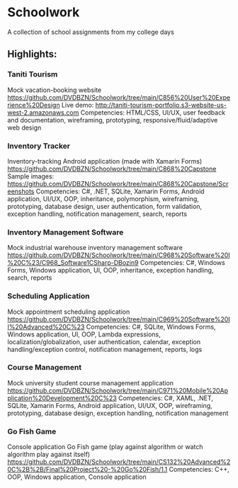# Schoolwork
A collection of school assignments from my college days

## Highlights: ##
### Taniti Tourism ###
Mock vacation-booking website
https://github.com/DVDBZN/Schoolwork/tree/main/C856%20User%20Experience%20Design
Live demo: http://taniti-tourism-portfolio.s3-website-us-west-2.amazonaws.com
Competencies: HTML/CSS, UI/UX, user feedback and documentation, wireframing, prototyping, responsive/fluid/adaptive web design

### Inventory Tracker ###
Inventory-tracking Android application (made with Xamarin Forms)
https://github.com/DVDBZN/Schoolwork/tree/main/C868%20Capstone
Sample images: https://github.com/DVDBZN/Schoolwork/tree/main/C868%20Capstone/Screenshots
Competencies: C#, .NET, SQLite, Xamarin Forms, Android application, UI/UX, OOP, inheritance, polymorphism, wireframing, prototyping, database design, user authentication, form validation, exception handling, notification management, search, reports

### Inventory Management Software ###
Mock industrial warehouse inventory management software
https://github.com/DVDBZN/Schoolwork/tree/main/C968%20Software%20I%20C%23/C968_Software1CSharp-DBozin9
Competencies: C#, Windows Forms, Windows application, UI, OOP, inheritance, exception handling, search, reports

### Scheduling Application ###
Mock appointment scheduling application
https://github.com/DVDBZN/Schoolwork/tree/main/C969%20Software%20II%20Advanced%20C%23
Competencies: C#, SQLite, Windows Forms, Windows application, UI, OOP, Lambda expressions, localization/globalization, user authentication, calendar, exception handling/exception control, notification management, reports, logs

### Course Management ###
Mock university student course management application
https://github.com/DVDBZN/Schoolwork/tree/main/C971%20Mobile%20Application%20Development%20C%23
Competencies: C#, XAML, .NET, SQLite, Xamarin Forms, Android application, UI/UX, OOP, wireframing, prototyping, database design, exception handling, notification management

### Go Fish Game ###
Console application Go Fish game (play against algorithm or watch algorithm play against itself)
https://github.com/DVDBZN/Schoolwork/tree/main/CS132%20Advanced%20C%2B%2B/Final%20Project%20-%20Go%20Fish/1.1
Competencies: C++, OOP, Windows application, Console application 
